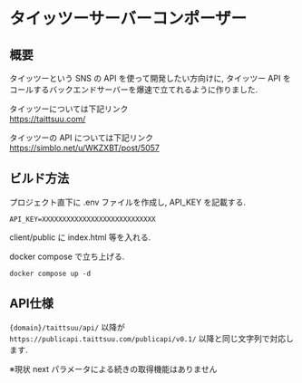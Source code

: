 # タイッツーサーバーコンポーザー

## 概要

タイッツーという SNS の API を使って開発したい方向けに, タイッツー API をコールするバックエンドサーバーを爆速で立てれるように作りました.

タイッツーについては下記リンク  
<https://taittsuu.com/>

タイッツーの API については下記リンク  
<https://simblo.net/u/WKZXBT/post/5057>

## ビルド方法

プロジェクト直下に .env ファイルを作成し, API_KEY を記載する.

```.env
API_KEY=XXXXXXXXXXXXXXXXXXXXXXXXXXXX
```

client/public に index.html 等を入れる.

docker compose で立ち上げる.

```console
docker compose up -d
```

## API仕様

`{domain}/taittsuu/api/` 以降が `https://publicapi.taittsuu.com/publicapi/v0.1/` 以降と同じ文字列で対応します.

※現状 next パラメータによる続きの取得機能はありません
